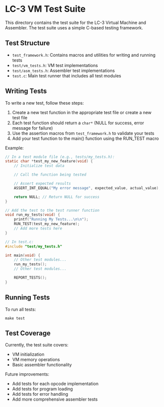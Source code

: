 # LC-3 VM Test Suite

This directory contains the test suite for the LC-3 Virtual Machine and Assembler. The test suite uses a simple C-based testing framework.

## Test Structure

- `test_framework.h`: Contains macros and utilities for writing and running tests
- `test/vm_tests.h`: VM test implementations
- `test/asm_tests.h`: Assembler test implementations
- `test.c`: Main test runner that includes all test modules

## Writing Tests

To write a new test, follow these steps:

1. Create a new test function in the appropriate test file or create a new test file
2. Each test function should return a `char*` (NULL for success, error message for failure)
3. Use the assertion macros from `test_framework.h` to validate your tests
4. Add your test function to the main() function using the RUN_TEST macro

Example:

```c
// In a test module file (e.g., tests/my_tests.h):
static char *test_my_new_feature(void) {
    // Initialize test data

    // Call the function being tested

    // Assert expected results
    ASSERT_INT_EQUAL("My error message", expected_value, actual_value);

    return NULL; // Return NULL for success
}

// Add the test to the test runner function
void run_my_tests(void) {
    printf("Running My Tests...\n\n");
    RUN_TEST(test_my_new_feature);
    // Add more tests here
}

// In test.c:
#include "test/my_tests.h"

int main(void) {
    // Other test modules...
    run_my_tests();
    // Other test modules...

    REPORT_TESTS();
}
```

## Running Tests

To run all tests:

```
make test
```

## Test Coverage

Currently, the test suite covers:

- VM initialization
- VM memory operations
- Basic assembler functionality

Future improvements:

- Add tests for each opcode implementation
- Add tests for program loading
- Add tests for error handling
- Add more comprehensive assembler tests
